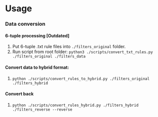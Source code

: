 # Usage
### Data conversion
#### 6-tuple processing **[Outdated]**
1. Put 6-tuple .txt rule files into `./filters_original` folder.
2. Run script from root folder:
`python3 ./scripts/convert_txt_rules.py ./filters_original ./filters_data`

#### Convert data to hybrid format:
1. `python ./scripts/convert_rules_to_hybrid.py ./filters_original ./filters_hybrid`

#### Convert back
1. `python ./scripts/convert_rules_hybrid.py ./filters_hybrid ./filters_reverse --reverse`